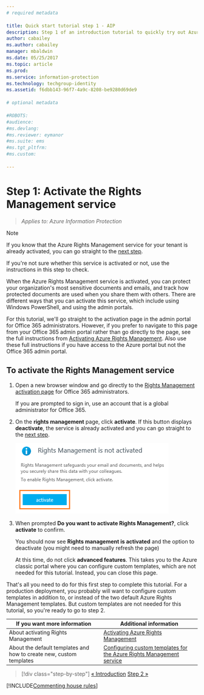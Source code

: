 ```yaml
---
# required metadata

title: Quick start tutorial step 1 - AIP
description: Step 1 of an introduction tutorial to quickly try out Azure Information Protection - Activate the Azure Rights Management service.
author: cabailey
ms.author: cabailey
manager: mbaldwin
ms.date: 05/25/2017
ms.topic: article
ms.prod:
ms.service: information-protection
ms.technology: techgroup-identity
ms.assetid: f6dbb143-96f7-4a9c-8208-be9280d69de9

# optional metadata

#ROBOTS:
#audience:
#ms.devlang:
#ms.reviewer: eymanor
#ms.suite: ems
#ms.tgt_pltfrm:
#ms.custom:

---
```


# Step 1: Activate the Rights Management service
 
>*Applies to: Azure Information Protection*

> [!NOTE]
>If you know that the Azure Rights Management service for your tenant is already activated, you can go straight to the [next step](infoprotect-tutorial-step2.md). 
>
>If you're not sure whether this service is activated or not, use the instructions in this step to check.

When the Azure Rights Management service is activated, you can protect your organization's most sensitive documents and emails, and track how protected documents are used when you share them with others. There are different ways that you can activate this service, which include using Windows PowerShell, and using the admin portals.

For this tutorial, we'll go straight to the activation page in the admin portal for Office 365 administrators. However, if you prefer to navigate to this page from your Office 365 admin portal rather than go directly to the page, see the full instructions from [Activating Azure Rights Management](../deploy-use/activate-service.md). Also use these full instructions if you have access to the Azure portal but not the Office 365 admin portal.

## To activate the Rights Management service

1. Open a new browser window and go directly to the [Rights Management activation page](https://account.activedirectory.windowsazure.com/RmsOnline/Manage.aspx) for Office 365 administrators.
    
    If you are prompted to sign in, use an account that is a global administrator for Office 365.

2. On the **rights management** page, click **activate**. If this button displays **deactivate**, the service is already activated and you can go straight to the [next step](infoprotect-tutorial-step2.md). 

    ![Azure Information Protection quick start tutorial step 1 - activate the service](../media/info-protect-activate.png)

3. When prompted **Do you want to activate Rights Management?**, click **activate** to confirm.

    You should now see **Rights management is activated** and the option to deactivate (you might need to manually refresh the page)

    At this time, do not click **advanced features**. This takes you to the Azure classic portal where you can configure custom templates, which are not needed for this tutorial. Instead, you can close this page.

That's all you need to do for this first step to complete this tutorial. For a production deployment, you probably will want to configure custom templates in addition to, or instead of the two default Azure Rights Management templates. But custom templates are not needed for this tutorial, so you're ready to go to step 2.

|If you want more information|Additional information|
|--------------------------------|--------------------------|
|About activating Rights Management|[Activating Azure Rights Management](../deploy-use/activate-service.md)|
|About the default templates and how to create new, custom templates|[Configuring custom templates for the Azure Rights Management service](../deploy-use/configure-custom-templates.md)|

>[!div class="step-by-step"]
[&#171; Introduction](infoprotect-quick-start-tutorial.md)
[Step 2 &#187;](infoprotect-tutorial-step2.md)

[!INCLUDE[Commenting house rules](../includes/houserules.md)]
